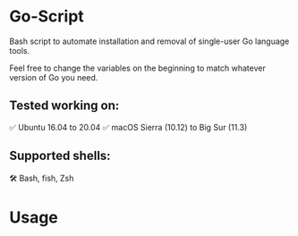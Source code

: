 # Go-Script

Bash script to automate installation and removal of single-user Go language tools.

Feel free to change the variables on the beginning to match whatever version of Go you need.

## Tested working on:

✅ Ubuntu 16.04 to 20.04
✅ macOS Sierra (10.12) to Big Sur (11.3)

## Supported shells:

🛠️ Bash, fish, Zsh

# Usage
